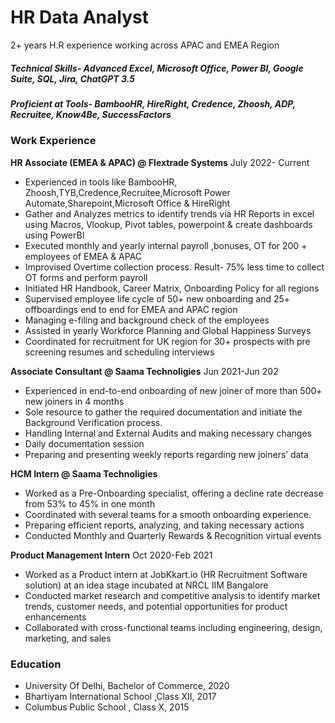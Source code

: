 # HR Data Analyst

2+ years H.R experience working across APAC and EMEA Region

##### Technical Skills- Advanced Excel, Microsoft Office, Power BI, Google Suite, SQL, Jira, ChatGPT 3.5
##### Proficient at Tools- BambooHR, HireRight, Credence, Zhoosh, ADP, Recruitee, Know4Be, SuccessFactors


### Work Experience

**HR Associate (EMEA & APAC) @ Flextrade Systems**                                                                July 2022- Current
- Experienced in tools like BambooHR, Zhoosh,TYB,Credence,Recruitee,Microsoft Power Automate,Sharepoint,Microsoft Office & HireRight
- Gather and Analyzes metrics to identify trends via HR Reports in excel using Macros, Vlookup, Pivot tables, powerpoint & create dashboards using PowerBI
- Executed monthly and yearly internal payroll ,bonuses, OT for 200 + employees of EMEA & APAC
- Improvised Overtime collection process. Result- 75% less time to collect OT forms and perform payroll
- Initiated HR Handbook, Career Matrix, Onboarding Policy for all regions
- Supervised employee life cycle of  50+ new onboarding and 25+ offboardings end to end for EMEA and APAC region
- Managing e-filing and background check of the employees
- Assisted in yearly Workforce Planning and Global Happiness Surveys
- Coordinated for recruitment for UK region for 30+ prospects with pre screening resumes and scheduling interviews

**Associate Consultant @ Saama Technoligies**                                                                      Jun 2021-Jun 202
- Experienced in end-to-end onboarding of new joiner of more than 500+ new joiners in 4 months
- Sole resource to gather the required documentation and initiate the Background  Verification process.
- Handling Internal and External Audits and making necessary changes
- Daily documentation session
- Preparing and presenting weekly reports regarding new joiners’ data

**HCM Intern @ Saama Technoligies**   
- Worked as a Pre-Onboarding specialist, offering a decline rate decrease from 53% to 45% in one month  
- Coordinated with several teams for a smooth onboarding experience.  
- Preparing efficient reports, analyzing, and taking necessary actions  
- Conducted Monthly and Quarterly Rewards & Recognition virtual events 

**Product Management Intern**                                                                                    Oct 2020-Feb 2021               
- Worked as a Product intern at JobKkart.io (HR Recruitment Software solution) at an idea stage incubated at NRCL IIM Bangalore
- Conducted market research and competitive analysis to identify market trends, customer needs, and potential opportunities for product enhancements 
- Collaborated with cross-functional teams including engineering, design, marketing, and sales


### Education
- University Of Delhi, Bachelor of Commerce, 2020
- Bhartiyam International School ,Class XII, 2017
- Columbus Public School , Class X, 2015



